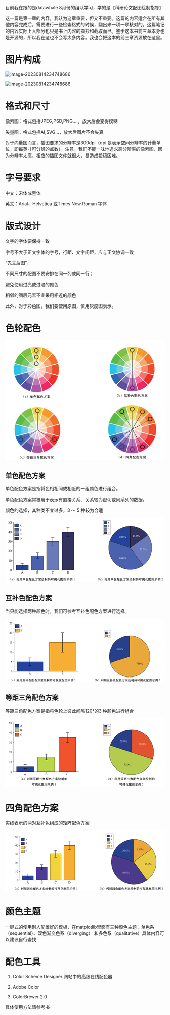 目前我在跟的是datawhale 8月份的组队学习，学的是《科研论文配图绘制指导》

这一篇是第一章的内容，我认为这章重要，但又不重要。这篇的内容适合在所有其他内容完成后，需要进行一些检查格式的时候，翻出来一项一项核对的。这篇笔记的内容实际上大部分也只是书上内容的摘抄和截取而已。鉴于这本书前三章本身也是开源的，所以我在这也不会写太多内容。我也会把这本的前三章资源放在这里。

# 图片构成

![image-20230814234748686](/绘图笔记/assets/image-20230814234748686.png)

![image-20230814234748686](/assets/image-20230814234748686.png)

# 格式和尺寸

像素图：格式包括JPEG,PSD,PNG....，放大后会变得模糊

矢量图：格式包括AI,SVG...，放大后图片不会失真

对于向量图而言，插图要求的分辨率是300dpi（dpi 是表示空间分辨率的计量单位，即每英寸可分辨的点数）。注意，我们不能一味地追求高分辨率的像素图，因为分辨率太高，相应的插图文件就很大，易造成投稿困难。

# 字号要求

中文：宋体或黑体

英文：Arial、Helvetica 或Times New Roman 字体

# 版式设计

文字的字体要保持一致

字号不大于正文字体的字号，行距、文字间距，应与正文协调一致

“先文后图”，

不同尺寸的配图不要安排在同一列或同一行；

避免使用过亮或过暗的颜色

相邻的图层元素不宜采用相近的颜色

此外，对于彩色图，我们要使用原图，慎用灰度图表示。

# 色轮配色

![image-20230815000618297](assets/image-20230815000618297.png)

## 单色配色方案

单色配色方案是指将色相相同或相近的一组颜色进行组合。

单色配色方案常被用于表示有直接关系、关系较为密切或同系列的数据。

颜色的选择，其种类不宜过多，3 ～ 5 种较为合适

![image-20230815000644035](assets/image-20230815000644035.png)

## 互补色配色方案

当只能选择两种颜色时，我们可参考互补色配色方案进行选择。

![image-20230815000653954](assets/image-20230815000653954.png)

## 等距三角配色方案

等距三角配色方案是指将色轮上彼此间隔120°的3 种颜色进行组合

![image-20230815000704489](assets/image-20230815000704489.png)

# 四角配色方案

实线表示的两对互补色组成的矩阵配色方案

![image-20230815000718855](assets/image-20230815000718855.png)

# 颜色主题

一键式的使用别人配置好的模板，在matplotlib里面有三种颜色主题：单色系（sequential）、双色渐变色系（diverging）
和多色系（qualitative）具体内容可以建议自行查找

# 配色工具

1. Color Scheme Designer 网站中的高级在线配色器

2. Adobe Color

3. ColorBrewer 2.0

具体使用方法请参考书
